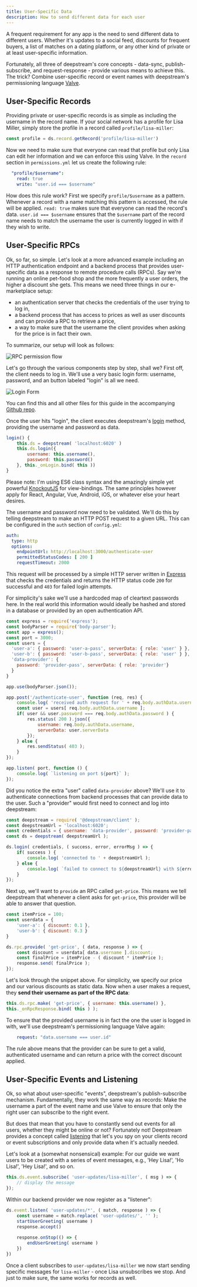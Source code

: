 ```yaml
---
title: User-Specific Data
description: How to send different data for each user
---
```


A frequent requirement for any app is the need to send different data to
different users. Whether it's updates to a social feed, discounts for frequent
buyers, a list of matches on a dating platform, or any other kind of private or at least user-specific information.

Fortunately, all three of deepstream's core concepts - data-sync,
publish-subscribe, and request-response - provide various means to achieve this. The trick? Combine user-specific record or event names with deepstream's permissioning language [Valve](/tutorials/core/permission/conf-simple/).

## User-Specific Records
Providing private or user-specific records is as simple as including the username in the record name. If your social network has a profile for Lisa Miller, simply store the profile in a record called `profile/lisa-miller`:

```javascript
const profile = ds.record.getRecord('profile/lisa-miller')
```

Now we need to make sure that everyone can read that profile but only Lisa can
edit her information and we can enforce this using Valve. In the `record` section in `permissions.yml` let us create the following rule:

```yaml
  "profile/$username":
    read: true
    write: "user.id === $username"
```

How does this rule work? First we specify `profile/$username` as a pattern. Whenever a record with a name matching this pattern is accessed, the rule will be applied.
`read: true` makes sure that everyone can read the record's data. `user.id === $username` ensures that the `$username` part of the record name needs to match the username the user is currently logged in with if they wish to write.

## User-Specific RPCs

Ok, so far, so simple. Let's look at a more advanced example including an HTTP
authentication endpoint and a backend process that provides user-specific data
as a response to remote procedure calls (RPCs). Say we're running an online
pet-food shop and the more frequently a user orders, the higher a discount she
gets. This means we need three things in our e-marketplace setup:

- an authentication server that checks the credentials of the user trying to log in,
- a backend process that has access to prices as well as user discounts and can provide a RPC to retrieve a price,
- a way to make sure that the username the client provides when asking for the price is in fact their own.

To summarize, our setup will look as follows:

![RPC permission flow](rpc-diagram.png)

Let's go through the various components step by step, shall we? First off, the client needs to log in. We'll use a very basic login form: username, password, and an button labeled "login" is all we need.

![Login Form](login-form.png)

You can find this and all other files for this guide in the accompanying [Github repo](https://github.com/deepstreamIO/ds-demo-userspecific-data).

Once the user hits "login", the client executes deepstream's [login](/docs/client-js/client/#login-authparams-callback-) method, providing the username and password as data.

```javascript
login() {
    this.ds = deepstream( 'localhost:6020' )
    this.ds.login({
        username: this.username(),
        password: this.password()
    }, this._onLogin.bind( this ))
}
```

<div class="info">
Please note: I'm using ES6 class syntax and the amazingly simple yet powerful <a href="http://knockoutjs.com/">KnockoutJS</a> for view-bindings. The same principles however apply for React, Angular, Vue, Android, iOS, or whatever else your heart desires.
</div>

The username and password now need to be validated. We'll do this by telling deepstream to make an HTTP POST request to a given URL. This can be configured in the `auth` section of `config.yml`:

```yaml
auth:
  type: http
  options:
    endpointUrl: http://localhost:3000/authenticate-user
    permittedStatusCodes: [ 200 ]
    requestTimeout: 2000
```

This request will be processed by a simple HTTP server written in [Express](http://expressjs.com/) that checks the credentials and returns the HTTP status code `200` for successful and `403` for failed login attempts.

For simplicity's sake we'll use a hardcoded map of cleartext passwords here. In the real world this information would ideally be hashed and stored in a database or provided by an open authentication API.

```javascript
const express = require('express');
const bodyParser = require('body-parser');
const app = express();
const port = 3000;
const users = {
  'user-a': { password: 'user-a-pass', serverData: { role: 'user' } },
  'user-b': { password: 'user-b-pass', serverData: { role: 'user' } },
  'data-provider': {
    password: 'provider-pass', serverData: { role: 'provider'}
  }
}

app.use(bodyParser.json());

app.post('/authenticate-user', function (req, res) {
    console.log( 'received auth request for ' + req.body.authData.username );
    const user = users[ req.body.authData.username ];
    if( user && user.password === req.body.authData.password ) {
        res.status( 200 ).json({
            username: req.body.authData.username,
            serverData: user.serverData
        });
    } else {
        res.sendStatus( 403 );
    }
});

app.listen( port, function () {
    console.log( `listening on port ${port}` );
});
```

Did you notice the extra "user" called `data-provider` above? We'll use it to authenticate connections from backend processes that can provide data to the user. Such a "provider" would first need to connect and log into deepstream:

```javascript
const deepstream = require( '@deepstream/client' );
const deepstreamUrl = 'localhost:6020';
const credentials = { username: 'data-provider', password: 'provider-pass' };
const ds = deepstream( deepstreamUrl );

ds.login( credentials, ( success, error, errorMsg ) => {
    if( success ) {
        console.log( 'connected to ' + deepstreamUrl );
    } else {
        console.log( `failed to connect to ${deepstreamUrl} with ${errorMsg}` );
    }
});
```

Next up, we'll want to `provide` an RPC called `get-price`. This means we tell deepstream that whenever a client asks for `get-price`, this provider will be able to answer that question.

```javascript
const itemPrice = 100;
const userdata = {
    'user-a': { discount: 0.1 },
    'user-b': { discount: 0.3 }
}

ds.rpc.provide( 'get-price', ( data, response ) => {
    const discount = userdata[ data.username ].discount;
    const finalPrice = itemPrice - ( discount * itemPrice );
    response.send( finalPrice );
});
```

Let's look through the snippet above. For simplicity, we specify our price and our various discounts as static data. Now when a user makes a request, they **send their username as part of the RPC data**:

```javascript
this.ds.rpc.make( 'get-price', { username: this.username() },
this._onRpcResponse.bind( this ) );
```

To ensure that the provided username is in fact the one the user is logged in with, we'll use deepstream's permissioning language Valve again:

```yaml
    request: "data.username === user.id"
```

The rule above means that the provider can be sure to get a valid, authenticated username and can return a price with the correct discount applied.

## User-Specific Events and Listening
Ok, so what about user-specific "events", deepstream's publish-subscribe mechanism. Fundamentally, they work the same way as records: Make the username a part of the event name and use Valve to ensure that only the right user can subscribe to the right event.

But does that mean that you have to constantly send out events for all users, whether they might be online or not? Fortunately not! Deepstream provides a concept called [listening](/docs/client-js/pubsub-client-event/#client-event-listen-pattern-callback-) that let's you spy on your clients record or event subscriptions and only provide data when it's actually needed.

Let's look at a (somewhat nonsensical) example: For our guide we want users to be created with a series of event messages, e.g., 'Hey Lisa!', 'Ho Lisa!', 'Hey Lisa!', and so on.

```javascript
this.ds.event.subscribe( 'user-updates/lisa-miller', ( msg ) => {
    // display the message
});
```

Within our backend provider we now register as a "listener":

```javascript
ds.event.listen( 'user-updates/*', ( match, response ) => {
    const username = match.replace( 'user-updates/', '' );
    startUserGreeting( username )
    response.accept()
    
    response.onStop(() => {
        endUserGreeting( username )
    })
})
```

Once a client subscribes to `user-updates/lisa-miller` we now start sending specific messages for `lisa-miller` - once Lisa unsubscribes we stop. And just to make sure, the same works for records as well.
